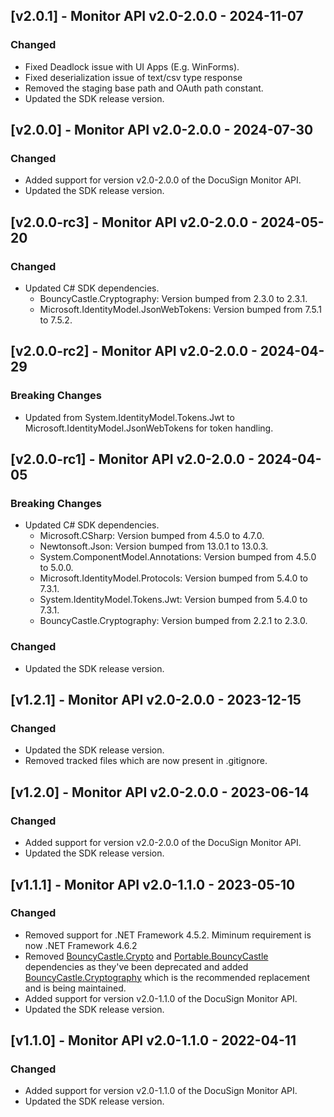 ## [v2.0.1] - Monitor API v2.0-2.0.0 - 2024-11-07
### Changed
- Fixed Deadlock issue with UI Apps (E.g. WinForms).
- Fixed deserialization issue of text/csv type response
- Removed the staging base path and OAuth path constant.
- Updated the SDK release version.

## [v2.0.0] - Monitor API v2.0-2.0.0 - 2024-07-30
### Changed
- Added support for version v2.0-2.0.0 of the DocuSign Monitor API.
- Updated the SDK release version.

## [v2.0.0-rc3] - Monitor API v2.0-2.0.0 - 2024-05-20
### Changed
- Updated C# SDK dependencies.
    - BouncyCastle.Cryptography: Version bumped from 2.3.0 to 2.3.1.
    - Microsoft.IdentityModel.JsonWebTokens: Version bumped from 7.5.1 to 7.5.2.
## [v2.0.0-rc2] - Monitor API v2.0-2.0.0 - 2024-04-29
### Breaking Changes
- Updated from System.IdentityModel.Tokens.Jwt to Microsoft.IdentityModel.JsonWebTokens for token handling.
## [v2.0.0-rc1] - Monitor API v2.0-2.0.0 - 2024-04-05
### Breaking Changes
- Updated C# SDK dependencies.
    - Microsoft.CSharp: Version bumped from 4.5.0 to 4.7.0.
    - Newtonsoft.Json: Version bumped from 13.0.1 to 13.0.3.
    - System.ComponentModel.Annotations: Version bumped from 4.5.0 to 5.0.0.
    - Microsoft.IdentityModel.Protocols: Version bumped from 5.4.0 to 7.3.1.
    - System.IdentityModel.Tokens.Jwt: Version bumped from 5.4.0 to 7.3.1.
    - BouncyCastle.Cryptography: Version bumped from 2.2.1 to 2.3.0.
### Changed
- Updated the SDK release version.

## [v1.2.1] - Monitor API v2.0-2.0.0 - 2023-12-15
### Changed
- Updated the SDK release version.
- Removed tracked files which are now present in .gitignore.

## [v1.2.0] - Monitor API v2.0-2.0.0 - 2023-06-14
### Changed
- Added support for version v2.0-2.0.0 of the DocuSign Monitor API.
- Updated the SDK release version.

## [v1.1.1] - Monitor API v2.0-1.1.0 - 2023-05-10
### Changed
- Removed support for .NET Framework 4.5.2. Miminum requirement is now .NET Framework 4.6.2
- Removed [BouncyCastle.Crypto](https://www.nuget.org/packages/BouncyCastle) and [Portable.BouncyCastle](https://www.nuget.org/packages/Portable.BouncyCastle) dependencies as they've been deprecated and added [BouncyCastle.Cryptography](https://www.nuget.org/packages/BouncyCastle.Cryptography) which is the recommended replacement and is being maintained.
- Added support for version v2.0-1.1.0 of the DocuSign Monitor API.
- Updated the SDK release version.

## [v1.1.0] - Monitor API v2.0-1.1.0 - 2022-04-11
### Changed
- Added support for version v2.0-1.1.0 of the DocuSign Monitor API.
- Updated the SDK release version.

